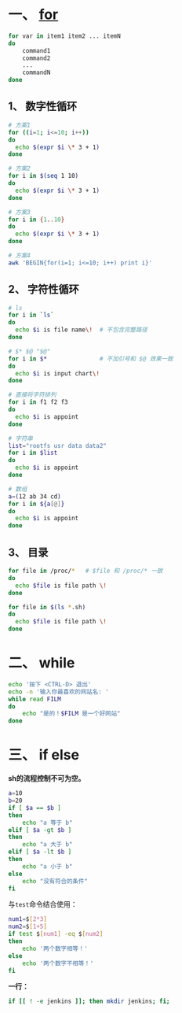 # 一、 [for](https://blog.csdn.net/babyfish13/article/details/52981110)
```sh
for var in item1 item2 ... itemN
do
    command1
    command2
    ...
    commandN
done
```

## 1、 数字性循环
```sh
# 方案1
for ((i=1; i<=10; i++))
do
  echo $(expr $i \* 3 + 1)
done

# 方案2
for i in $(seq 1 10)
do
  echo $(expr $i \* 3 + 1)
done

# 方案3
for i in {1..10}
do
  echo $(expr $i \* 3 + 1)
done

# 方案4
awk 'BEGIN{for(i=1; i<=10; i++) print i}'
```

## 2、 字符性循环
```sh
# ls
for i in `ls`
do
  echo $i is file name\!  # 不包含完整路径
done

# $* $@ "$@"
for i in $*               # 不加引号和 $@ 效果一致
do
  echo $i is input chart\!
done

# 直接将字符排列
for i in f1 f2 f3
do
  echo $i is appoint
done

# 字符串
list="rootfs usr data data2"
for i in $list
do
  echo $i is appoint
done

# 数组
a=(12 ab 34 cd)
for i in ${a[@]}
do
  echo $i is appoint
done
```

## 3、 目录
```sh
for file in /proc/*   # $file 和 /proc/* 一致
do
  echo $file is file path \!
done

for file in $(ls *.sh)
do
  echo $file is file path \!
done
```

# 二、 while
```sh
echo '按下 <CTRL-D> 退出'
echo -n '输入你最喜欢的网站名: '
while read FILM
do
    echo "是的！$FILM 是一个好网站"
done
```

# 三、 if else
**sh的流程控制不可为空。**  

```sh
a=10
b=20
if [ $a == $b ]
then
    echo "a 等于 b"
elif [ $a -gt $b ]
then
    echo "a 大于 b"
elif [ $a -lt $b ]
then
    echo "a 小于 b"
else
    echo "没有符合的条件"
fi
```

与`test`命令结合使用：  
```sh
num1=$[2*3]
num2=$[1+5]
if test $[num1] -eq $[num2]
then
    echo '两个数字相等！'
else
    echo '两个数字不相等！'
fi
```

**一行：**  
```sh
if [[ ! -e jenkins ]]; then mkdir jenkins; fi;
```
